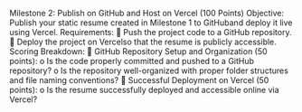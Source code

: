 Milestone 2: Publish on GitHub and Host on Vercel (100 Points) 
Objective:
Publish your static resume created in Milestone 1 to GitHuband deploy it live using Vercel. 
Requirements: 
  Push the project code to a GitHub repository. 
  Deploy the project on Vercelso that the resume is publicly accessible. 
Scoring Breakdown: 
  GitHub Repository Setup and Organization (50 points):
o  Is the code properly committed and pushed to a GitHub repository? 
o  Is the repository well-organized with proper folder structures and file naming 
conventions? 
  Successful Deployment on Vercel (50 points):
o  Is the resume successfully deployed and accessible online via Vercel? 
